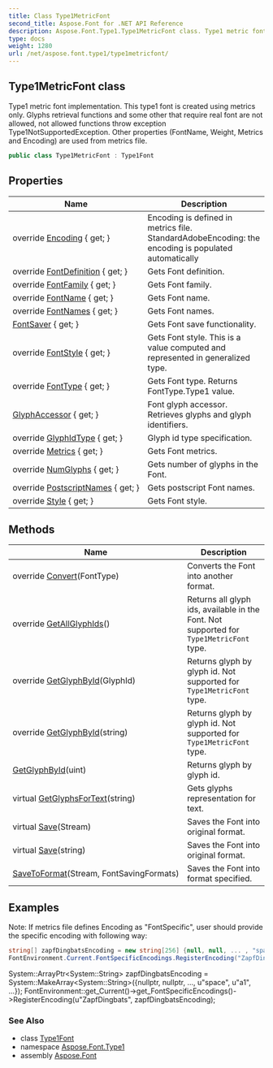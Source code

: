 ```yaml
---
title: Class Type1MetricFont
second_title: Aspose.Font for .NET API Reference
description: Aspose.Font.Type1.Type1MetricFont class. Type1 metric font implementation. This type1 font is created using metrics only. Glyphs retrieval functions and some other that require real font are not allowed not allowed functions throw exception Type1NotSupportedException. Other properties FontName Weight Metrics and Encoding are used from metrics file
type: docs
weight: 1280
url: /net/aspose.font.type1/type1metricfont/
---
```

## Type1MetricFont class

Type1 metric font implementation. This type1 font is created using metrics only. Glyphs retrieval functions and some other that require real font are not allowed, not allowed functions throw exception Type1NotSupportedException. Other properties (FontName, Weight, Metrics and Encoding) are used from metrics file.

```csharp
public class Type1MetricFont : Type1Font
```

## Properties

| Name | Description |
| --- | --- |
| override [Encoding](../../aspose.font.type1/type1metricfont/encoding/) { get; } | Encoding is defined in metrics file. StandardAdobeEncoding: the encoding is populated automatically |
| override [FontDefinition](../../aspose.font.type1/type1font/fontdefinition/) { get; } | Gets Font definition. |
| override [FontFamily](../../aspose.font.type1/type1metricfont/fontfamily/) { get; } | Gets Font family. |
| override [FontName](../../aspose.font.type1/type1metricfont/fontname/) { get; } | Gets Font name. |
| override [FontNames](../../aspose.font.type1/type1font/fontnames/) { get; } | Gets Font names. |
| [FontSaver](../../aspose.font/font/fontsaver/) { get; } | Gets Font save functionality. |
| override [FontStyle](../../aspose.font.type1/type1metricfont/fontstyle/) { get; } | Gets Font style. This is a value computed and represented in generalized type. |
| override [FontType](../../aspose.font.type1/type1font/fonttype/) { get; } | Gets Font type. Returns FontType.Type1 value. |
| [GlyphAccessor](../../aspose.font/font/glyphaccessor/) { get; } | Font glyph accessor. Retrieves glyphs and glyph identifiers. |
| override [GlyphIdType](../../aspose.font.type1/type1font/glyphidtype/) { get; } | Glyph id type specification. |
| override [Metrics](../../aspose.font.type1/type1font/metrics/) { get; } | Gets Font metrics. |
| override [NumGlyphs](../../aspose.font.type1/type1metricfont/numglyphs/) { get; } | Gets number of glyphs in the Font. |
| override [PostscriptNames](../../aspose.font.type1/type1font/postscriptnames/) { get; } | Gets postscript Font names. |
| override [Style](../../aspose.font.type1/type1metricfont/style/) { get; } | Gets Font style. |

## Methods

| Name | Description |
| --- | --- |
| override [Convert](../../aspose.font.type1/type1font/convert/)(FontType) | Converts the Font into another format. |
| override [GetAllGlyphIds](../../aspose.font.type1/type1metricfont/getallglyphids/)() | Returns all glyph ids, available in the Font. Not supported for `Type1MetricFont` type. |
| override [GetGlyphById](../../aspose.font.type1/type1metricfont/getglyphbyid/#getglyphbyid)(GlyphId) | Returns glyph by glyph id. Not supported for `Type1MetricFont` type. |
| override [GetGlyphById](../../aspose.font.type1/type1metricfont/getglyphbyid/#getglyphbyid_1)(string) | Returns glyph by glyph id. Not supported for `Type1MetricFont` type. |
| [GetGlyphById](../../aspose.font.type1/type1font/getglyphbyid/)(uint) | Returns glyph by glyph id. |
| virtual [GetGlyphsForText](../../aspose.font/font/getglyphsfortext/)(string) | Gets glyphs representation for text. |
| virtual [Save](../../aspose.font/font/save/)(Stream) | Saves the Font into original format. |
| virtual [Save](../../aspose.font/font/save/)(string) | Saves the Font into original format. |
| [SaveToFormat](../../aspose.font/font/savetoformat/)(Stream, FontSavingFormats) | Saves the Font into format specified. |

## Examples

Note: If metrics file defines Encoding as "FontSpecific", user should provide the specific encoding with following way:

```csharp
string[] zapfDingbatsEncoding = new string[256] {null, null, ... , "space", "a1", ...};
FontEnvironment.Current.FontSpecificEncodings.RegisterEncoding("ZapfDingbats", zapfDingbatsEncoding);
```

System::ArrayPtr&lt;System::String&gt; zapfDingbatsEncoding = System::MakeArray&lt;System::String&gt;({nullptr, nullptr, ..., u"space", u"a1", ...}); FontEnvironment::get_Current()-&gt;get_FontSpecificEncodings()-&gt;RegisterEncoding(u"ZapfDingbats", zapfDingbatsEncoding);

### See Also

* class [Type1Font](../type1font/)
* namespace [Aspose.Font.Type1](../../aspose.font.type1/)
* assembly [Aspose.Font](../../)


